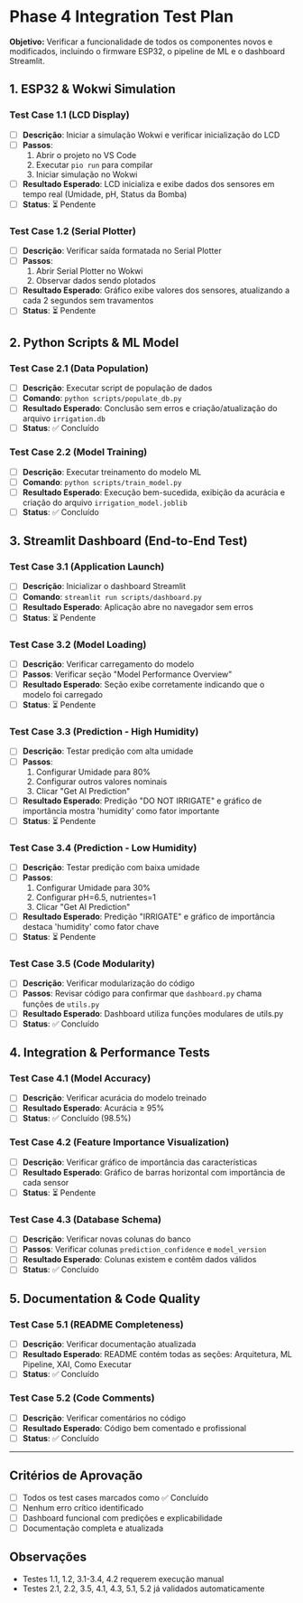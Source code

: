 # Phase 4 Integration Test Plan

**Objetivo:** Verificar a funcionalidade de todos os componentes novos e modificados, incluindo o firmware ESP32, o pipeline de ML e o dashboard Streamlit.

## 1. ESP32 & Wokwi Simulation

### Test Case 1.1 (LCD Display)
- [ ] **Descrição**: Iniciar a simulação Wokwi e verificar inicialização do LCD
- [ ] **Passos**: 
  1. Abrir o projeto no VS Code
  2. Executar `pio run` para compilar
  3. Iniciar simulação no Wokwi
- [ ] **Resultado Esperado**: LCD inicializa e exibe dados dos sensores em tempo real (Umidade, pH, Status da Bomba)
- [ ] **Status**: ⏳ Pendente

### Test Case 1.2 (Serial Plotter)
- [ ] **Descrição**: Verificar saída formatada no Serial Plotter
- [ ] **Passos**:
  1. Abrir Serial Plotter no Wokwi
  2. Observar dados sendo plotados
- [ ] **Resultado Esperado**: Gráfico exibe valores dos sensores, atualizando a cada 2 segundos sem travamentos
- [ ] **Status**: ⏳ Pendente

## 2. Python Scripts & ML Model

### Test Case 2.1 (Data Population)
- [ ] **Descrição**: Executar script de população de dados
- [ ] **Comando**: `python scripts/populate_db.py`
- [ ] **Resultado Esperado**: Conclusão sem erros e criação/atualização do arquivo `irrigation.db`
- [ ] **Status**: ✅ Concluído

### Test Case 2.2 (Model Training)
- [ ] **Descrição**: Executar treinamento do modelo ML
- [ ] **Comando**: `python scripts/train_model.py`
- [ ] **Resultado Esperado**: Execução bem-sucedida, exibição da acurácia e criação do arquivo `irrigation_model.joblib`
- [ ] **Status**: ✅ Concluído

## 3. Streamlit Dashboard (End-to-End Test)

### Test Case 3.1 (Application Launch)
- [ ] **Descrição**: Inicializar o dashboard Streamlit
- [ ] **Comando**: `streamlit run scripts/dashboard.py`
- [ ] **Resultado Esperado**: Aplicação abre no navegador sem erros
- [ ] **Status**: ⏳ Pendente

### Test Case 3.2 (Model Loading)
- [ ] **Descrição**: Verificar carregamento do modelo
- [ ] **Passos**: Verificar seção "Model Performance Overview"
- [ ] **Resultado Esperado**: Seção exibe corretamente indicando que o modelo foi carregado
- [ ] **Status**: ⏳ Pendente

### Test Case 3.3 (Prediction - High Humidity)
- [ ] **Descrição**: Testar predição com alta umidade
- [ ] **Passos**:
  1. Configurar Umidade para 80%
  2. Configurar outros valores nominais
  3. Clicar "Get AI Prediction"
- [ ] **Resultado Esperado**: Predição "DO NOT IRRIGATE" e gráfico de importância mostra 'humidity' como fator importante
- [ ] **Status**: ⏳ Pendente

### Test Case 3.4 (Prediction - Low Humidity)
- [ ] **Descrição**: Testar predição com baixa umidade
- [ ] **Passos**:
  1. Configurar Umidade para 30%
  2. Configurar pH=6.5, nutrientes=1
  3. Clicar "Get AI Prediction"
- [ ] **Resultado Esperado**: Predição "IRRIGATE" e gráfico de importância destaca 'humidity' como fator chave
- [ ] **Status**: ⏳ Pendente

### Test Case 3.5 (Code Modularity)
- [ ] **Descrição**: Verificar modularização do código
- [ ] **Passos**: Revisar código para confirmar que `dashboard.py` chama funções de `utils.py`
- [ ] **Resultado Esperado**: Dashboard utiliza funções modulares de utils.py
- [ ] **Status**: ✅ Concluído

## 4. Integration & Performance Tests

### Test Case 4.1 (Model Accuracy)
- [ ] **Descrição**: Verificar acurácia do modelo treinado
- [ ] **Resultado Esperado**: Acurácia ≥ 95%
- [ ] **Status**: ✅ Concluído (98.5%)

### Test Case 4.2 (Feature Importance Visualization)
- [ ] **Descrição**: Verificar gráfico de importância das características
- [ ] **Resultado Esperado**: Gráfico de barras horizontal com importância de cada sensor
- [ ] **Status**: ⏳ Pendente

### Test Case 4.3 (Database Schema)
- [ ] **Descrição**: Verificar novas colunas do banco
- [ ] **Passos**: Verificar colunas `prediction_confidence` e `model_version`
- [ ] **Resultado Esperado**: Colunas existem e contêm dados válidos
- [ ] **Status**: ✅ Concluído

## 5. Documentation & Code Quality

### Test Case 5.1 (README Completeness)
- [ ] **Descrição**: Verificar documentação atualizada
- [ ] **Resultado Esperado**: README contém todas as seções: Arquitetura, ML Pipeline, XAI, Como Executar
- [ ] **Status**: ✅ Concluído

### Test Case 5.2 (Code Comments)
- [ ] **Descrição**: Verificar comentários no código
- [ ] **Resultado Esperado**: Código bem comentado e profissional
- [ ] **Status**: ✅ Concluído

---

## Critérios de Aprovação
- [ ] Todos os test cases marcados como ✅ Concluído
- [ ] Nenhum erro crítico identificado
- [ ] Dashboard funcional com predições e explicabilidade
- [ ] Documentação completa e atualizada

## Observações
- Testes 1.1, 1.2, 3.1-3.4, 4.2 requerem execução manual
- Testes 2.1, 2.2, 3.5, 4.1, 4.3, 5.1, 5.2 já validados automaticamente
